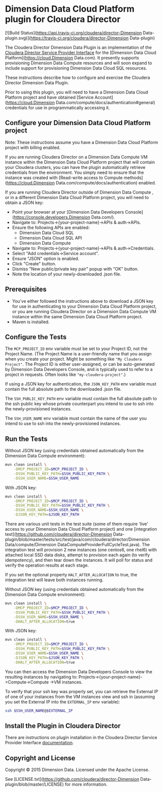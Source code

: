 # Dimension Data Cloud Platform plugin for Cloudera Director
[![Build Status](https://api.travis-ci.org/cloudera/director-Dimension Data-plugin.svg)](https://travis-ci.org/cloudera/director-Dimension Data-plugin)

The Cloudera Director Dimension Data Plugin is an implementation of the [Cloudera Director Service Provider Interface](https://github.com/cloudera/director-spi) for the [Dimension Data Cloud Platform](https://cloud.Dimension Data.com). It presently supports provisioning Dimension Data Compute  resources and will soon expand to include support for provisioning Dimension Data Cloud SQL resources.

These instructions describe how to configure and exercise the Cloudera Director Dimension Data Plugin.

Prior to using this plugin, you will need to have a Dimension Data Cloud Platform project and have obtained [Service Account](https://cloud.Dimension Data.com/compute/docs/authentication#general) credentials for use in programmatically accessing it.

## Configure your Dimension Data Cloud Platform project
Note: These instructions assume you have a Dimension Data Cloud Platform project with billing enabled.

If you are running Cloudera Director on a Dimension Data Compute  VM instance within the Dimension Data Cloud Platform project that will contain your Cloudera clusters, you can have the plugin automatically retrieve credentials from the environment. You simply need to ensure that the instance was created with [Read-write access to Compute  methods](https://cloud.Dimension Data.com/compute/docs/authentication) enabled.

If you are running Cloudera Director outside of Dimension Data Compute , or in a different Dimension Data Cloud Platform project, you will need to obtain a JSON key:
* Point your browser at your [Dimension Data Developers Console](https://console.developers.Dimension Data.com/).
* Navigate to: Projects->{your-project-name}->APIs & auth->APIs.
* Ensure the following APIs are enabled:
  * Dimension Data Cloud SQL
  * Dimension Data Cloud SQL API
  * Dimension Data Compute 
* Navigate to: Projects->{your-project-name}->APIs & auth->Credentials.
* Select "Add credentials->Service account".
* Ensure "JSON" option is enabled.
* Click "Create" button.
* Dismiss "New public/private key pair" popup with "OK" button.
* Note the location of your newly-downloaded .json file.

## Prerequisites
* You've either followed the instructions above to download a JSON key for use in authenticating to your Dimension Data Cloud Platform project, or you are running Cloudera Director on a Dimension Data Compute  VM instance within the same Dimension Data Cloud Platform project.
* Maven is installed.

## Configure the Tests
The `MCP_PROJECT_ID` env variable must be set to your Project ID, not the Project Name. (The Project Name is a user-friendly name that you assign when you create your project. Might be something like `"My Cloudera Project"`. The Project ID is either user-assigned, or can be auto-generated by Dimension Data Developers Console, and is typically used to refer to a project in requests. Often looks like `"my-cloudera-project"`.)

If using a JSON key for authentication, the `JSON_KEY_PATH` env variable must contain the full absolute path to the downloaded .json file.

The `SSH_PUBLIC_KEY_PATH` env variable must contain the full absolute path to the ssh public key whose private counterpart you intend to use to ssh into the newly-provisioned instances.

The `SSH_USER_NAME` env variable must contain the name of the user you intend to use to ssh into the newly-provisioned instances.

## Run the Tests

Without JSON key (using credentials obtained automatically from the Dimension Data Compute  environment):

```bash
mvn clean install \
    -DMCP_PROJECT_ID=$MCP_PROJECT_ID \
    -DSSH_PUBLIC_KEY_PATH=$SSH_PUBLIC_KEY_PATH \
    -DSSH_USER_NAME=$SSH_USER_NAME
```

With JSON key:

```bash
mvn clean install \
    -DMCP_PROJECT_ID=$MCP_PROJECT_ID \
    -DSSH_PUBLIC_KEY_PATH=$SSH_PUBLIC_KEY_PATH \
    -DSSH_USER_NAME=$SSH_USER_NAME \
    -DJSON_KEY_PATH=$JSON_KEY_PATH
```

There are various unit tests in the test suite (some of them require 'live' access to your Dimension Data Cloud Platform project) and one [integration test](https://github.com/cloudera/director-Dimension Data-plugin/blob/master/tests/src/test/java/com/cloudera/director/Dimension Data/compute/Dimension DataComputeProviderFullCycleTest.java). The integration test will provision 2 new instances (one centos6, one rhel6) with attached local SSD data disks, attempt to provision each again (to verify idempotency), and then tear down the instances. It will poll for status and verify the operation results at each stage.

If you set the optional property `HALT_AFTER_ALLOCATION` to true, the integration test will leave both instances running.

Without JSON key (using credentials obtained automatically from the Dimension Data Compute  environment):

```bash
mvn clean install \
    -DMCP_PROJECT_ID=$MCP_PROJECT_ID \
    -DSSH_PUBLIC_KEY_PATH=$SSH_PUBLIC_KEY_PATH \
    -DSSH_USER_NAME=$SSH_USER_NAME \
    -DHALT_AFTER_ALLOCATION=true
```

With JSON key:

```bash
mvn clean install \
    -DMCP_PROJECT_ID=$MCP_PROJECT_ID \
    -DSSH_PUBLIC_KEY_PATH=$SSH_PUBLIC_KEY_PATH \
    -DSSH_USER_NAME=$SSH_USER_NAME \
    -DJSON_KEY_PATH=$JSON_KEY_PATH \
    -DHALT_AFTER_ALLOCATION=true
```

You can then access the Dimension Data Developers Console to view the resulting instances by navigating to: Projects->{your-project-name}->Compute->Compute ->VM instances.

To verify that your ssh key was properly set, you can retrieve the External IP of one of your instances from the VM instances view and ssh in (assuming you set the External IP into the `EXTERNAL_IP` env variable):

```bash
ssh $SSH_USER_NAME@$EXTERNAL_IP
```

## Install the Plugin in Cloudera Director
There are instructions on plugin installation in the Cloudera Director Service Provider Interface [documentation](https://github.com/cloudera/director-spi#installing-the-plugin).

## Copyright and License
Copyright © 2015 Dimension Data. Licensed under the Apache License.

See [LICENSE.txt](https://github.com/cloudera/director-Dimension Data-plugin/blob/master/LICENSE) for more information.
